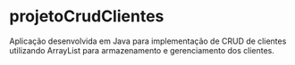 # projetoCrudClientes
Aplicação desenvolvida em Java para implementação de CRUD de clientes utilizando ArrayList para armazenamento e gerenciamento dos clientes.
